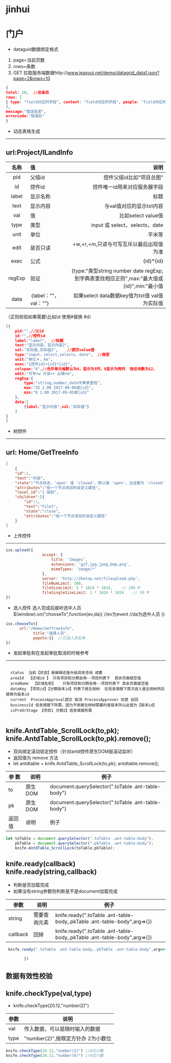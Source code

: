 # jinhui
门户
============
* dataguid数据绑定格式
1. page=当前页数
2. rows=条数
3. GET 拉取服务端数据http://www.jeasyui.net/demo/datagrid_data1.json?page=2&rows=10
~~~ json
{
total: 20,  //总条目
rows: [
{ type: "field对应列字段", content: "field对应列字段", people: "field对应列字段", time:"field对应列字段" }
],
message:"错误信息",
errorcode:"错误码"
}
~~~
* 动态表格生成
----
url:Project/ILandInfo
----
                        
| 名称 | 值 | 说明 |
|:-------------:|:-------------|-----:|
| pid | 父级id | 控件父级id比如“项目总图” |
| id | 控件id | 控件唯一id用来对应服务器字段 | 
| label | 显示名称 | 标题 | 
| text | 显示内容 | 与val值对应的显示txt内容 | 
| val | 值 | 比如select value值 |
|type| 类型|input 或 select，selects，date|
|unit| 单位|平米等|
|edit| 是否只读|+w,+r,+m,只读与可写互斥以最后出现值为准|
|exec| 公式|{id}*{id}|
|regExp| 验证|{type:"类型string number date regExp,到字典表里找相应正则",max:"最大值或{id}",min:"最小值||{id}",regExp:"^[A-Za-z]{1}$" }|
| data | ｛label：”“，val：”“｝ | 如果select data数据key值为txt值 val值为实际值  |
（正则校验如果需要\比如\d 使用#替换 #d）
~~~ json
[{
    pid:"",//父id
    id:"",//控件id
    label:"label",  //标题
    text:"显示内容，显示内容2",
    val:"实际值,实际值2",    //提交value值
    type:"input，select,selects，date",  //类型
    unit:"单位￥，km",
    exec:"{控件id}+{id}*{id}",
    colspan:"4",//合并单元格默认为4，显示为3列，8显示为两列  按总块数为12，
    edit:"可写+w 只读+r 必填+m",
    regExp:{ 
        type:"string,number,date字典表里找",
        max:"32 2.00 2017-09-06或{id}",
        min:"0 1.00 2017-09-05或{id}"    
    },
    data:[
        {label:"显示内容",val:"实际值"}
    ]
}
]
~~~
* 树控件
---
url: Home/GetTreeInfo
---
~~~json
[
    {
    "id":1,
    "text":"内容",
    "state":"节点状态，'open' 或 'closed'，默认是 'open'。当设置为 'closed' 时，该节点有子节点，并且将从远程站点加载它们",
    "attributes":"给一个节点添加的自定义属性",
    "level_id":"1 级别",
    "children":[{
        "id":1,
		"text":"File1",
		"state":"close",
        "attributes":"给一个节点添加的自定义属性"
    }
]
~~~

* 上传控件
---
~~~ javascript
iss.upload({
                accept: {
                    title: 'Images',
                    extensions: 'gif,jpg,jpeg,bmp,png',
                    mimeTypes: 'image/*'
                },
                server: 'http://2betop.net/fileupload.php',
                fileNumLimit: 300,
                fileSizeLimit: 5 * 1024 * 1024,    // 200 M
                fileSingleSizeLimit: 1 * 1024 * 1024    // 50 M
})
~~~
* 选人控件
选人完成后接听选中人员
$(window).on("chooseTo",function(ev,da){ //ev为event //da为选中人员  })
~~~ javascript
iss.chooseTo({
      url:"/Home/GetTreeInfo",
            title:"选择人员",
            pepole:{}  //已选人员名单
})
~~~
* 发起审批和在发起审批取消的时候参考
------
~~~ 
 
  status  当前【状态】是编辑还是升级具体咨询 成委
  areaId  【区域id 】 只有项目和分期会用--项目列表下  其余页面赋空值
  areaName  【区域名称】   只有项目和分期会用--项目列表下 其余页面赋空值
  dataKey 【项目id】【分期版本id】列表下是左侧树  在信息填报下首次进入是左侧树然后替换为版本id
  current  ProcessApproval提交 取消 ProcessApprover 同意 驳回
  businessId 信息填报下所需，因为不依赖左侧树需要的是版本所以此值为【版本id】
  isProOrStage 【项目1 分期2】信息填报所需
 
~~~

knife.AntdTable_ScrollLock(to,pk);
knife.AntdTable_ScrollLock(to,pk).remove();
---
* 双向绑定滚动锁定控件（针对antd控件原生DOM层滚动监听）
* 返回值为 remove 方法
* let antdtable =  knife.AntdTable_ScrollLock(to,pk); antdtable.remove();

|参  数 |说明 |例子 |
|----|----|----|
|to  |原生DOM|document.querySelector(".toTable .ant-table-body")|
|pk  |原生DOM|document.querySelector(".toTable .ant-table-body")|
|返回值|说明|例子|





~~~ javascript
let toTable = document.querySelector(".toTable .ant-table-body"),
    pkTable = document.querySelector(".pkTable .ant-table-body");
    knife.AntdTable_ScrollLock(toTable,pkTable);
~~~
knife.ready(callback)
knife.ready(string,callback)
---
* 判断是否加载完成
* 如果没有string参数则判断是不是document加载完成

|参数|说明|例子|
|----|----|----|
|string|需要查询元素| knife.ready(".toTable .ant-table-body,.pkTable .ant-table-body",arg=>{})|
|callback|回掉| knife.ready(".toTable .ant-table-body,.pkTable .ant-table-body",arg=>{})|
~~~ javascript
 knife.ready(".toTable .ant-table-body,.pkTable .ant-table-body",arg=>{
           
        })
~~~

数据有效性校验
---
knife.checkType(val,type)
---
* knife.checkType(20.12,"number(2)")

|参数|说明|
|---|---|
|val|传入数据，可以是随时输入的数据|
|type|"number(2)",按既定方针办 2为小数位|

~~~ javascript
knife.checkType(20.12,"number(2)") //4位小数
knife.checkType(20.12,"number(6)") //6位小数
~~~